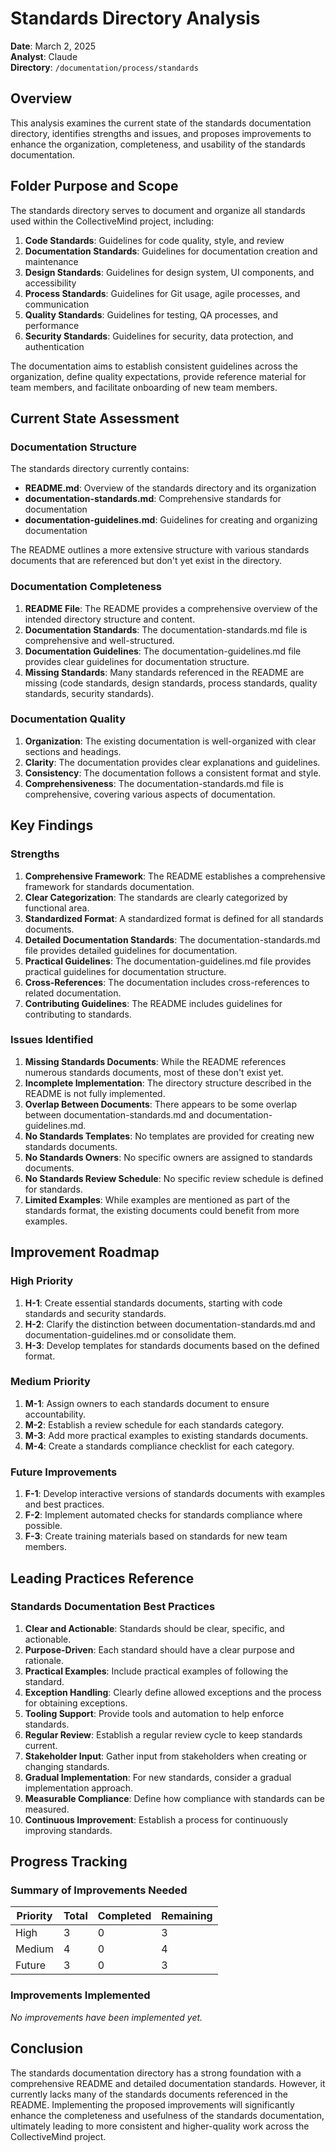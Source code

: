 # Standards Directory Analysis

**Date**: March 2, 2025  
**Analyst**: Claude  
**Directory**: `/documentation/process/standards`

## Overview

This analysis examines the current state of the standards documentation directory, identifies strengths and issues, and proposes improvements to enhance the organization, completeness, and usability of the standards documentation.

## Folder Purpose and Scope

The standards directory serves to document and organize all standards used within the CollectiveMind project, including:

1. **Code Standards**: Guidelines for code quality, style, and review
2. **Documentation Standards**: Guidelines for documentation creation and maintenance
3. **Design Standards**: Guidelines for design system, UI components, and accessibility
4. **Process Standards**: Guidelines for Git usage, agile processes, and communication
5. **Quality Standards**: Guidelines for testing, QA processes, and performance
6. **Security Standards**: Guidelines for security, data protection, and authentication

The documentation aims to establish consistent guidelines across the organization, define quality expectations, provide reference material for team members, and facilitate onboarding of new team members.

## Current State Assessment

### Documentation Structure

The standards directory currently contains:
- **README.md**: Overview of the standards directory and its organization
- **documentation-standards.md**: Comprehensive standards for documentation
- **documentation-guidelines.md**: Guidelines for creating and organizing documentation

The README outlines a more extensive structure with various standards documents that are referenced but don't yet exist in the directory.

### Documentation Completeness

1. **README File**: The README provides a comprehensive overview of the intended directory structure and content.
2. **Documentation Standards**: The documentation-standards.md file is comprehensive and well-structured.
3. **Documentation Guidelines**: The documentation-guidelines.md file provides clear guidelines for documentation structure.
4. **Missing Standards**: Many standards referenced in the README are missing (code standards, design standards, process standards, quality standards, security standards).

### Documentation Quality

1. **Organization**: The existing documentation is well-organized with clear sections and headings.
2. **Clarity**: The documentation provides clear explanations and guidelines.
3. **Consistency**: The documentation follows a consistent format and style.
4. **Comprehensiveness**: The documentation-standards.md file is comprehensive, covering various aspects of documentation.

## Key Findings

### Strengths

1. **Comprehensive Framework**: The README establishes a comprehensive framework for standards documentation.
2. **Clear Categorization**: The standards are clearly categorized by functional area.
3. **Standardized Format**: A standardized format is defined for all standards documents.
4. **Detailed Documentation Standards**: The documentation-standards.md file provides detailed guidelines for documentation.
5. **Practical Guidelines**: The documentation-guidelines.md file provides practical guidelines for documentation structure.
6. **Cross-References**: The documentation includes cross-references to related documentation.
7. **Contributing Guidelines**: The README includes guidelines for contributing to standards.

### Issues Identified

1. **Missing Standards Documents**: While the README references numerous standards documents, most of these don't exist yet.
2. **Incomplete Implementation**: The directory structure described in the README is not fully implemented.
3. **Overlap Between Documents**: There appears to be some overlap between documentation-standards.md and documentation-guidelines.md.
4. **No Standards Templates**: No templates are provided for creating new standards documents.
5. **No Standards Owners**: No specific owners are assigned to standards documents.
6. **No Standards Review Schedule**: No specific review schedule is defined for standards.
7. **Limited Examples**: While examples are mentioned as part of the standards format, the existing documents could benefit from more examples.

## Improvement Roadmap

### High Priority

1. **H-1**: Create essential standards documents, starting with code standards and security standards.
2. **H-2**: Clarify the distinction between documentation-standards.md and documentation-guidelines.md or consolidate them.
3. **H-3**: Develop templates for standards documents based on the defined format.

### Medium Priority

1. **M-1**: Assign owners to each standards document to ensure accountability.
2. **M-2**: Establish a review schedule for each standards category.
3. **M-3**: Add more practical examples to existing standards documents.
4. **M-4**: Create a standards compliance checklist for each category.

### Future Improvements

1. **F-1**: Develop interactive versions of standards documents with examples and best practices.
2. **F-2**: Implement automated checks for standards compliance where possible.
3. **F-3**: Create training materials based on standards for new team members.

## Leading Practices Reference

### Standards Documentation Best Practices

1. **Clear and Actionable**: Standards should be clear, specific, and actionable.
2. **Purpose-Driven**: Each standard should have a clear purpose and rationale.
3. **Practical Examples**: Include practical examples of following the standard.
4. **Exception Handling**: Clearly define allowed exceptions and the process for obtaining exceptions.
5. **Tooling Support**: Provide tools and automation to help enforce standards.
6. **Regular Review**: Establish a regular review cycle to keep standards current.
7. **Stakeholder Input**: Gather input from stakeholders when creating or changing standards.
8. **Gradual Implementation**: For new standards, consider a gradual implementation approach.
9. **Measurable Compliance**: Define how compliance with standards can be measured.
10. **Continuous Improvement**: Establish a process for continuously improving standards.

## Progress Tracking

### Summary of Improvements Needed

| Priority | Total | Completed | Remaining |
|----------|-------|-----------|-----------|
| High     | 3     | 0         | 3         |
| Medium   | 4     | 0         | 4         |
| Future   | 3     | 0         | 3         |

### Improvements Implemented

*No improvements have been implemented yet.*

## Conclusion

The standards documentation directory has a strong foundation with a comprehensive README and detailed documentation standards. However, it currently lacks many of the standards documents referenced in the README. Implementing the proposed improvements will significantly enhance the completeness and usefulness of the standards documentation, ultimately leading to more consistent and higher-quality work across the CollectiveMind project. 